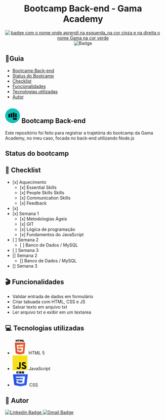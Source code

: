 <h1 align="center">Bootcamp Back-end - Gama Academy</h1>

<center>

[![badge com o nome onde aprendi na esquerda_na cor cinza e na direita o nome Gama na cor
    verde](https://img.shields.io/badge/Onde_aprendi-GAMA-6BD163?style=flat-square)](https://app.gama.academy/home/)
![Badge](https://img.shields.io/badge/License-MIT-green?style=flat-square)

</center>

<h2>📇Guia</h2>
<ul>
    <li><a href="#bootcamp-back-end">Bootcamp Back-end</a></li>
    <li><a href="#status-do-bootcamp">Status do Bootcamp</a></li>
    <li><a href="#checklist">Checklist</a></li>
    <li><a href="#funcionalidades">Funcionalidades</a></li>
    <li><a href="#tecnologias-utilizadas">Tecnologias utilizadas</a></li>
    <li><a href="#autor">Autor</a></li>
</ul>

<h2 id="bootcamp-back-end"><img
        src="./javascript/src/img/icon-gama-academy.svg" alt="teste"> Bootcamp Back-end</h2>
<p>Este repositório foi feito para registrar a trajetória do bootcamp da Gama Academy, no meu caso, focada no back-end
    utilizando Node.js</p>
<h2 id="status-do-bootcamp">Status do bootcamp</h2>
<h2 id="checklist">📜 Checklist</h2>
<ul>
    <li>[x] Aquecimento
        <ul>
            <li>[x] Essential Skills</li>
            <li>[x] People Skills Skills</li>
            <li>[x] Communication Skills</li>
            <li>[x] Feedback</li>
        </ul>
    </li>
    <li>[x] </li>
    <li>[x] Semana 1
        <ul>
            <li>[x] Metodologias Ágeis</li>
            <li>[x] GIT</li>
            <li>[x] Lógica de programação</li>
            <li>[x] Fundamentos do JavaScript</li>
        </ul>
    </li>
    <li>[ ] Semana 2
        <ul>
            <li>[ ] Banco de Dados / MySQL</li>
        </ul>
    </li>
    <li>[ ] Semana 3</li>
    <li>[] Semana 2
        <ul>
            <li>[] Banco de Dados / MySQL</li>
        </ul>
    </li>
    <li>[] Semana 3</li>
</ul>
<h2 id="funcionalidades">🎬 Funcionalidades</h2>

<ul>
    <li>Validar entrada de dados em formulário</li>
    <li>Criar tabuada com HTML, CSS e JS</li>
    <li>Salvar texto em arquivo txt</li>
    <li>Ler arquivo txt e exibir em um textarea</li>
</ul>

<h2 id="tecnologias-utilizadas">💻 Tecnologias utilizadas</h2>
<ul>
    <li><img src="./javascript/src/img/icon-html5.svg" alt="Ícone do HTML 5">
        HTML 5
    </li>
    <li><img src="./javascript/src/img/icon-js.svg" alt="Ícone do JavaScript">
        JavaScript
    </li>
    <li><img src="./javascript/src/img/icon-css.svg" alt="Ícone do CSS">
        CSS
    </li>
</ul>
<h2 id="autor">🤖‍ Autor</h2>
<p>
    <a href="https://www.linkedin.com/in/jayneandersonn/"><img
            src="https://img.shields.io/badge/-Jayneanderson-blue?style=flat-square&amp;logo=Linkedin&amp;logoColor=white"
            alt="Linkedin Badge">
    </a>
    <a href="mailto:jayneandersonn@gmail.com"><img src="https://img.shields.io/badge/-jayneandersonn@gmail.com-c14438?style=flat-square&amp;logo=Gmail&amp;logoColor=white&amp;link=mailto:jayneandersonn@gmail.com" alt="Gmail Badge">
    </a>
</p>
